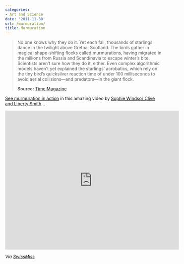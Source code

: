 ```yaml
---
categories:
- Art and Science
date: '2011-11-30'
url: /murmuration/
title: Murmuration
---
```


<blockquote>No one knows why they do it. Yet each fall, thousands of starlings dance in the twilight above Gretna, Scotland. The birds gather in magical shape-shifting flocks called murmurations, having migrated in the millions from Russia and Scandinavia to escape winter’s bite. Scientists aren’t sure how they do it, either. Even complex algorithmic models haven’t yet explained the starlings’ acrobatics, which rely on the tiny bird’s quicksilver reaction time of under 100 milliseconds to avoid aerial collisions—and predators—in the giant flock.

<strong>Source:</strong> <a href="http://lightbox.time.com/2011/11/03/murmurations-spectacular-starlings-signal-winter-is-on-its-way/">Time Magazine</a></blockquote>

<a href="http://vimeo.com/31158841">See murmuration in action</a> in this amazing video by <a href="http://www.islandsandrivers.co.uk/index.html">Sophie Windsor Clive and Liberty Smith</a>...

<iframe class="alignc" src="https://player.vimeo.com/video/31158841" width="560" height="448" frameborder="0" webkitAllowFullScreen allowFullScreen></iframe>

<em>Via <a href="http://www.swiss-miss.com/2011/11/murmuration.html">SwissMiss</a></em>